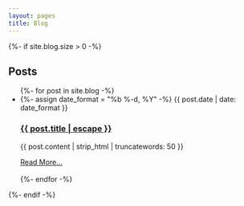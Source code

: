 ```yaml
---
layout: pages
title: Blog
---
```

<html>
<div class="white-space">
    {%- if site.blog.size > 0 -%}
        <h2 class="post-list-heading">Posts</h2>
        <ul class="post-list">
          {%- for post in site.blog -%}
          <li>
            {%- assign date_format = "%b %-d, %Y" -%}
            <span class="post-meta">{{ post.date | date: date_format }}</span>
            <h3>
              <a class="post-link" href="{{ post.url | relative_url }}">
                {{ post.title | escape }}
              </a>
            </h3>
            <p>
              {{ post.content | strip_html | truncatewords: 50 }}
            </p>
          </li>
          <div class="button">
              <a href="{{ post.url | relative_url }}">Read More...</a>
          </div>
          <br/>
          {%- endfor -%}
        </ul>
    {%- endif -%}
  </div>
</html>
